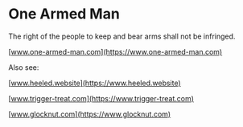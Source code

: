 # One Armed Man

The right of the people to keep and bear arms shall not be infringed.

[www.one-armed-man.com](https://www.one-armed-man.com)

Also see:

[www.heeled.website](https://www.heeled.website)

[www.trigger-treat.com](https://www.trigger-treat.com)

[www.glocknut.com](https://www.glocknut.com)
